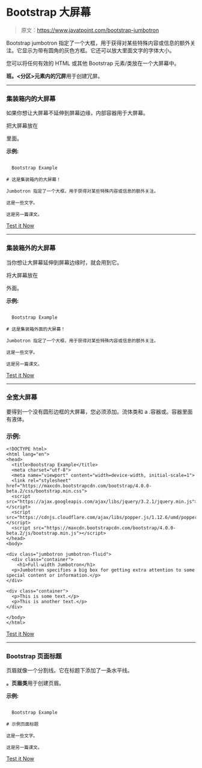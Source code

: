 # Bootstrap 大屏幕

> 原文：<https://www.javatpoint.com/bootstrap-jumbotron>

Bootstrap jumbotron 指定了一个大框，用于获得对某些特殊内容或信息的额外关注。它显示为带有圆角的灰色方框。它还可以放大里面文字的字体大小。

您可以将任何有效的 HTML 或其他 Bootstrap 元素/类放在一个大屏幕中。

**班。<分区>元素内的冗屏**用于创建冗屏。

* * *

### 集装箱内的大屏幕

如果你想让大屏幕不延伸到屏幕边缘，内部容器用于大屏幕。

把大屏幕放在

里面。

**示例:**

```

  Bootstrap Example

# 这是集装箱内的大屏幕！

Jumbotron 指定了一个大框，用于获得对某些特殊内容或信息的额外关注。

这是一些文字。

这是另一篇课文。

```

[Test it Now](https://www.javatpoint.com/oprweb/test.jsp?filename=bootstrapjumbortron1)

* * *

### 集装箱外的大屏幕

当你想让大屏幕延伸到屏幕边缘时，就会用到它。

将大屏幕放在

外面。

**示例:**

```

  Bootstrap Example

# 这是集装箱外面的大屏幕！

Jumbotron 指定了一个大框，用于获得对某些特殊内容或信息的额外关注。

这是一些文字。

这是另一篇课文。

```

[Test it Now](https://www.javatpoint.com/oprweb/test.jsp?filename=bootstrapjumbortron2)

* * *

### 全宽大屏幕

要得到一个没有圆形边框的大屏幕，您必须添加。流体类和 a .容器或。容器里面有液体。

### 示例:

```
<!DOCTYPE html>
<html lang="en">
<head>
  <title>Bootstrap Example</title>
  <meta charset="utf-8">
  <meta name="viewport" content="width=device-width, initial-scale=1">
  <link rel="stylesheet" href="https://maxcdn.bootstrapcdn.com/bootstrap/4.0.0-beta.2/css/bootstrap.min.css">
  <script src="https://ajax.googleapis.com/ajax/libs/jquery/3.2.1/jquery.min.js"></script>
  <script src="https://cdnjs.cloudflare.com/ajax/libs/popper.js/1.12.6/umd/popper.min.js"></script>
  <script src="https://maxcdn.bootstrapcdn.com/bootstrap/4.0.0-beta.2/js/bootstrap.min.js"></script>
</head>
<body>

<div class="jumbotron jumbotron-fluid">
  <div class="container">
    <h1>Full-width Jumbotron</h1>        
  <p>Jumbotron specifies a big box for getting extra attention to some special content or information.</p>
</div>

<div class="container">
  <p>This is some text.</p>      
  <p>This is another text.</p>      
</div>

</body>
</html>

```

[Test it Now](https://www.javatpoint.com/oprweb/test.jsp?filename=bootstrap4jumbotran)

* * *

### Bootstrap 页面标题

页眉就像一个分割线。它在标题下添加了一条水平线。

**。页眉类**用于创建页眉。

**示例:**

```

  Bootstrap Example

# 示例页面标题

这是一些文字。

这是另一篇课文。

```

[Test it Now](https://www.javatpoint.com/oprweb/test.jsp?filename=bootstrapjumbortron3)